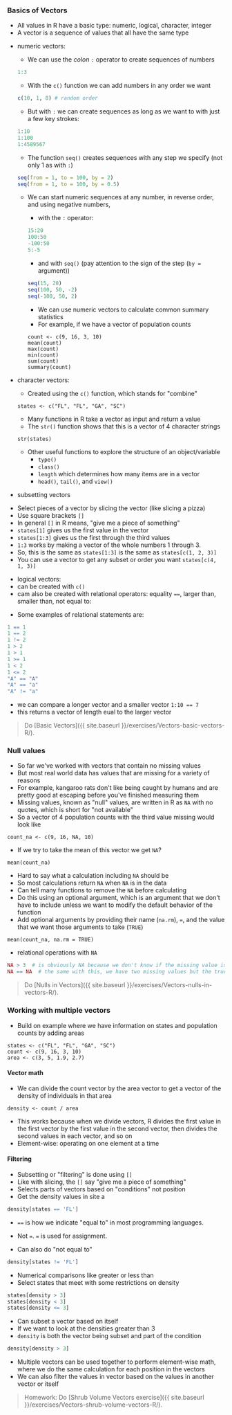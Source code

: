 ### Basics of Vectors

* All values in R have a basic type: numeric, logical, character, integer
* A vector is a sequence of values that all have the same type
- numeric vectors:
  - We can use the _colon_ `:` operator to create sequences of numbers
  ```r
  1:3
  ```
  - With the `c()` function we can add numbers in any order we want
  ```r
  c(10, 1, 8) # random order
  ```
  - But with `:` we can create sequences as long as we want to with just a few key strokes:
  ```r
  1:10
  1:100
  1:4589567
  ```
  - The function `seq()` creates sequences with any step we specify (not only 1 as with `:`)
  ```r
  seq(from = 1, to = 100, by = 2)
  seq(from = 1, to = 100, by = 0.5)
  ```
  - We can start numeric sequences at any number, in reverse order, and using negative numbers,
    - with the `:` operator:
    ```r
    15:20
    100:50
    -100:50
    5:-5
    ```
    - and with `seq()` (pay attention to the sign of the step (`by = ` argument))
    ```r
    seq(15, 20)
    seq(100, 50, -2)
    seq(-100, 50, 2)
    ```
    * We can use numeric vectors to calculate common summary statistics
    - For example, if we have a vector of population counts

    ```
    count <- c(9, 16, 3, 10)
    mean(count)
    max(count)
    min(count)
    sum(count)
    summary(count)
    ```

- character vectors:
  * Created using the `c()` function, which stands for "combine"
  ```
  states <- c("FL", "FL", "GA", "SC")
  ```
  * Many functions in R take a vector as input and return a value  
  * The `str()` function shows that this is a vector of 4 character strings

  ```
  str(states)
  ```
  - Other useful functions to explore the structure of an object/variable
    - `type()`
    - `class()`
    - `length` which determines how many items are in a vector
    - `head()`, `tail()`, and `view()`

- subsetting vectors
* Select pieces of a vector by slicing the vector (like slicing a pizza)
* Use square brackets `[]`
* In general `[]` in R means, "give me a piece of something"
* `states[1]` gives us the first value in the vector
* `states[1:3]` gives us the first through the third values
* `1:3` works by making a vector of the whole numbers 1 through 3.
* So, this is the same as `states[1:3]` is the same as `states[c(1, 2, 3)]`
* You can use a vector to get any subset or order you want `states[c(4, 1, 3)]`

- logical vectors:
- can be created with `c()`
- cam also be created with relational operators: equality `==`, larger than, smaller than, not equal to:
* Some examples of relational statements are:

```r
1 == 1
1 == 2
1 != 2
1 > 2
1 > 1
1 >= 1
1 < 2
1 <= 2
"A" == "A"
"A" == "a"
"A" != "a"
```

- we can compare a longer vector and a smaller vector `1:10 == 7`
- this returns a vector of length eual to the larger vector

> Do [Basic Vectors]({{ site.baseurl }}/exercises/Vectors-basic-vectors-R/).

### Null values

* So far we've worked with vectors that contain no missing values
* But most real world data has values that are missing for a variety of reasons
* For example, kangaroo rats don't like being caught by humans and are pretty good at escaping before you've finished measuring them
* Missing values, known as "null" values, are written in R as `NA` with no quotes, which is short for "not available"
* So a vector of 4 population counts with the third value missing would look like

```
count_na <- c(9, 16, NA, 10)
```

* If we try to take the mean of this vector we get `NA`?

```
mean(count_na)
```

* Hard to say what a calculation including `NA` should be
* So most calculations return `NA` when `NA` is in the data
* Can tell many functions to remove the `NA` before calculating
* Do this using an optional argument, which is an argument that we don't have to include unless we want to modify the default behavior of the function
* Add optional arguments by providing their name (`na.rm`), `=`, and the value that we want those arguments to take (`TRUE`)

```
mean(count_na, na.rm = TRUE)
```

- relational operations with `NA`
```r
NA > 3  # is obviously NA because we don't know if the missing value is larger than 3 or not
NA == NA  # the same with this, we have two missing values but the true values could be quite different, so the correct answer is "I don't know."
```
> Do [Nulls in Vectors]({{ site.baseurl }}/exercises/Vectors-nulls-in-vectors-R/).

### Working with multiple vectors

* Build on example where we have information on states and population counts by adding areas

```
states <- c("FL", "FL", "GA", "SC")
count <- c(9, 16, 3, 10)
area <- c(3, 5, 1.9, 2.7)
```

#### Vector math

* We can divide the count vector by the area vector to get a vector of the density of individuals in that area

```
density <- count / area
```

* This works because when we divide vectors, R divides the first value in the first vector by the first value in the second vector, then divides the second values in each vector, and so on
* Element-wise: operating on one element at a time

#### Filtering

* Subsetting or "filtering" is done using `[]`
* Like with slicing, the `[]` say "give me a piece of something"
* Selects parts of vectors based on "conditions" not position
* Get the density values in site a

```r
density[states == 'FL']
```

* `==` is how we indicate "equal to" in most programming languages.
* Not `=`. `=` is used for assignment.

* Can also do "not equal to"

```r
density[states != 'FL']
```

* Numerical comparisons like greater or less than
* Select states that meet with some restrictions on density

```r
states[density > 3]
states[density < 3]
states[density <= 3]
```

* Can subset a vector based on itself
* If we want to look at the densities greater than 3
* `density` is both the vector being subset and part of the condition

```r
density[density > 3]
```

* Multiple vectors can be used together to perform element-wise math, where we do the same calculation for each position in the vectors
* We can also filter the values in vector based on the values in another vector or itself

> Homework: Do [Shrub Volume Vectors exercise]({{ site.baseurl }}/exercises/Vectors-shrub-volume-vectors-R/).
